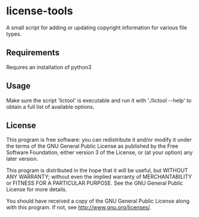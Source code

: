 license-tools
==============

A small script for adding or updating copyright information
for various file types.

Requirements
--------

Requires an installation of python3

Usage
--------

Make sure the script 'lictool' is executable and run it
with './lictool --help' to obtain a full list of available options.


License
-------

This program is free software: you can redistribute it and/or modify
it under the terms of the GNU General Public License as published by
the Free Software Foundation, either version 3 of the License, or
(at your option) any later version.

This program is distributed in the hope that it will be useful,
but WITHOUT ANY WARRANTY; without even the implied warranty of
MERCHANTABILITY or FITNESS FOR A PARTICULAR PURPOSE.  See the
GNU General Public License for more details.

You should have received a copy of the GNU General Public License
along with this program.  If not, see <http://www.gnu.org/licenses/>.
